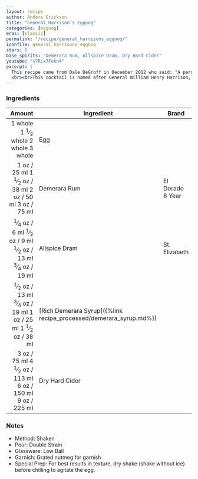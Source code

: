```yaml
---
layout: recipe
author: Anders Erickson
title: "General Harrison’s Eggnog"
categories: [eggnog]
eras: [classic]
permalink: "/recipe/general_harrisons_eggnog/"
iconfile: general_harrisons_eggnog
stars: 0
base_spirits: "Demerara Rum, Allspice Dram, Dry Hard Cider"
youtube: "s7Rcx7Fekn4"
excerpt: |
  This recipe came from Dale DeGroff in December 2012 who said: "A personal favourite, adapted from a recipe from Jerry Thomas' 1862 <i>How to Mix Drinks</i>: a totally different take on eggnog – made as a single-serve drink it includes a raw egg, so you need to shake the hell out of it."
  <br><br>This cocktail is named after General William Henry Harrison, the American president to hold office for the shortest period. He was elected 4th March 1841 and died a month to the day later of pneumonia. Harrison was known for his drinking and cider was one of his preferred tipples. It is said that this eggnog was his favourite drink.
---
```


### Ingredients

|  Amount | Ingredient                                               | Brand            |
| ------: | -------------------------------------------------------- | ---------------- |
| <span class="onex active">1 whole </span> <span class="onehalfx">1 <sup>1</sup>&frasl;<sub>2</sub> whole </span> <span class="twox">2 whole </span> <span class="threex">3 whole </span>| Egg                                                      |
|    <span class="onex active">1 oz  / 25 ml</span> <span class="onehalfx">1 <sup>1</sup>&frasl;<sub>2</sub> oz  / 38 ml</span> <span class="twox">2 oz  / 50 ml</span> <span class="threex">3 oz  / 75 ml</span>| Demerara Rum                                             | El Dorado 8 Year |
| <span class="onex active"> <sup>1</sup>&frasl;<sub>4</sub> oz  / 6 ml</span> <span class="onehalfx"> <sup>1</sup>&frasl;<sub>2</sub> oz  / 9 ml</span> <span class="twox"> <sup>1</sup>&frasl;<sub>2</sub> oz  / 13 ml</span> <span class="threex"> <sup>3</sup>&frasl;<sub>4</sub> oz  / 19 ml</span>| Allspice Dram                                            | St. Elizabeth    |
|  <span class="onex active"> <sup>1</sup>&frasl;<sub>2</sub> oz  / 13 ml</span> <span class="onehalfx"> <sup>3</sup>&frasl;<sub>4</sub> oz  / 19 ml</span> <span class="twox">1 oz  / 25 ml</span> <span class="threex">1 <sup>1</sup>&frasl;<sub>2</sub> oz  / 38 ml</span>| [Rich Demerara Syrup]({%link recipe_processed/demerara_syrup.md%}) |
|    <span class="onex active">3 oz  / 75 ml</span> <span class="onehalfx">4 <sup>1</sup>&frasl;<sub>2</sub> oz  / 113 ml</span> <span class="twox">6 oz  / 150 ml</span> <span class="threex">9 oz  / 225 ml</span>| Dry Hard Cider                                           |

### Notes

- Method: Shaken
- Pour: Double Strain
- Glassware: Low Ball
- Garnish: Grated nutmeg for garnish
- Special Prep: For best results in texture, dry shake (shake without ice) before chilling to agitate the egg.

    
<script type="application/ld+json">
{
  "@context": "https://schema.org",
  "@type": "Recipe",
  "author": {
    "@type": "Person",
    "name": "{{ page.author }}"
    },
  "image": "{%- for page in page.categories limit: 1 %}{% assign cat = site.data.categories | where: "slug", page | first %}{{ site.url }}{{ site.baseurl}}/assets/images/category_{{cat.slug}}.svg{% endfor -%}",
  "description": "{{ page.excerpt | strip_html | replace: '"', "'" }}",
  "recipeIngredient": [
  "1 whole Egg ",
  " 1 oz Demerara Rum",
  "0.25 oz Allspice Dram ",
  " 0.5 oz Rich Demerara Syrup",
  " 3 oz Dry Hard Cider"
    ],
  "name": "{{ page.title }}",
  "recipeInstructions": [
    {
      "@type": "HowToStep",
      "text": "- Method: Shaken"
    },
    {
      "@type": "HowToStep",
      "text": "- Pour: Double Strain"
    },
    {
      "@type": "HowToStep",
      "text": "- Glassware: Low Ball"
    },
    {
      "@type": "HowToStep",
      "text": "- Garnish: Grated nutmeg for garnish"
    },
    {
      "@type": "HowToStep",
      "text": "- Special Prep: For best results in texture, dry shake (shake without ice) before chilling to agitate the egg."
    }
    ],
  "recipeYield": "1 cocktail",
  "recipeCategory": "cocktail",
  {% if page.stars and site.data.ratings[page.iconfile].ratings -%}"aggregateRating": {
   "@type": "AggregateRating",
   "ratingValue": "{%- include stars_metadata.html %},
   "bestRating": "5",
   "reviewCount": "2"}{%- endif %}
  "recipeCuisine": "global",
  "prepTime": "PT20M",
  "cookTime": "PT15S",
  "keywords": "{{ page.title }}, cocktail, {{ page.eras }}, {%- include category_metadata.html -%}, {%- include spirits_metadata.html -%}"
}
</script>

    